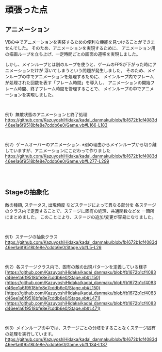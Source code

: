 # 頑張った点

## アニメーション
   
VBの中でアニメーションを実装するための便利な機能を見つけることができませんでした。
そのため、アニメーションを実現するために、
アニメーション用の描画ループを立ち上げ、一定時間ごとの画面の遷移を実現しました。

しかし、メインループとは別のループを使うと、ゲームのFPSが下がった時にアニメーションだけが
浮いてしまうという問題が発生しました。
そのため、メインループの中でアニメーションを処理するために、
メインループ内でフレームが処理された回数を表す「フレーム時間」を導入し、
アニメーションの開始フレーム時間、終了フレーム時間を管理することで、
メインループの中でアニメーションを実現しました。

<br>

例1）無敵状態のアニメーションと終了処理
https://github.com/KazuyoshiHidaka/kadai_danmaku/blob/fb1672b1cf4083d46ee1a6f9518bfe8e7cddb6e0/Game.vb#L166-L183

<br> 

例2）ゲームオーバーのアニメーション. 
※別の理由からメインループから切り離していますが、アニメーションにこだわって作りました
https://github.com/KazuyoshiHidaka/kadai_danmaku/blob/fb1672b1cf4083d46ee1a6f9518bfe8e7cddb6e0/Game.vb#L277-L299


<br><br>

## Stageの抽象化
敵の種類, ステータス, 出現頻度 などステージによって異なる部分を
各ステージのクラス内で定義することで、ステージに固有の処理、共通関数などを
一箇所にまとめました。
このことにより、ステージの追加/変更が容易になりました。

<br>

例1）ステージの抽象クラス
https://github.com/KazuyoshiHidaka/kadai_danmaku/blob/fb1672b1cf4083d46ee1a6f9518bfe8e7cddb6e0/Stage.vb#L5-L26

<br>

例2）各ステージクラス内で、固有の敵の出現パターンを定義している様子
[https://github.com/KazuyoshiHidaka/kadai_danmaku/blob/fb1672b1cf4083d46ee1a6f9518bfe8e7cddb6e0/Stage.vb#L150](https://github.com/KazuyoshiHidaka/kadai_danmaku/blob/fb1672b1cf4083d46ee1a6f9518bfe8e7cddb6e0/Stage.vb#L150)
[https://github.com/KazuyoshiHidaka/kadai_danmaku/blob/fb1672b1cf4083d46ee1a6f9518bfe8e7cddb6e0/Stage.vb#L471](https://github.com/KazuyoshiHidaka/kadai_danmaku/blob/fb1672b1cf4083d46ee1a6f9518bfe8e7cddb6e0/Stage.vb#L471)

<br>

例3）メインループの中では、ステージごとの分岐をすることなくステージ固有の処理を実行しています。
https://github.com/KazuyoshiHidaka/kadai_danmaku/blob/fb1672b1cf4083d46ee1a6f9518bfe8e7cddb6e0/Game.vb#L134-L137

